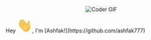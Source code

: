 <p align="center">

  <img src="https://cxl.com/wp-content/uploads/2018/09/coding-language.jpg" alt="Coder GIF" width="2100" height="200">
  
</p>
Hey <img src="https://github.com/AbdallahHemdan/AbdallahHemdan/blob/master/wave.gif" width="40px">, I'm [Ashfak!](https://github.com/ashfak777) 


